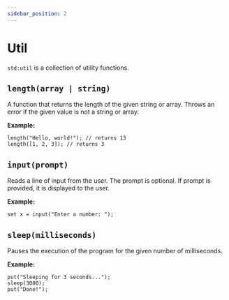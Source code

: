 ```yaml
---
sidebar_position: 2
---
```


# Util

`std:util` is a collection of utility functions.

## `length(array | string)`

A function that returns the length of the given string or array.
Throws an error if the given value is not a string or array.

**Example:**

```etrl
length("Hello, world!"); // returns 13
length([1, 2, 3]); // returns 3
```

## `input(prompt)`

Reads a line of input from the user. The prompt is optional.
If prompt is provided, it is displayed to the user.

**Example:**

```etrl
set x = input("Enter a number: ");
```

## `sleep(milliseconds)`

Pauses the execution of the program for the given number of milliseconds.

**Example:**

```etrl
put("Sleeping for 3 seconds...");
sleep(3000);
put("Done!");
```